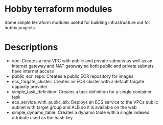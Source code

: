 # Hobby terraform modules
Some simple terraform modules useful for building infrastructure out for hobby projects

# Descriptions
- vpc: Creates a new VPC with public and private subnets as well as an internet gateway and NAT gateway so both public and private subnets have internet access
- public_ecr_repo: Creates a public ECR repository for images
- ecs_fargate_cluster: Creates an ECS cluster with a default fargate capacity provider
- simple_task_definition: Creates a task definition for a single container task
- ecs_service_with_public_alb: Deploys an ECS service to the VPCs public subnet with target group and ALB so it is available on the web
- simple_dynamo_table: Creates a dynamo table with a single indexed attribute used as the hash key

